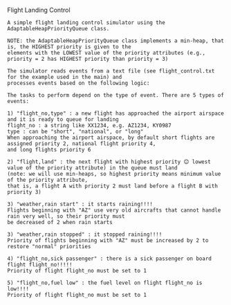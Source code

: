 Flight Landing Control
        
    
    A simple flight landing control simulator using the AdaptableHeapPriorityQueue class.
    
    NOTE: the AdaptableHeapPriorityQueue class implements a min-heap, that is, the HIGHEST priority is given to the
    elements with the LOWEST value of the priority attributes (e.g., priority = 2 has HIGHEST priority than priority = 3)
    
    The simulator reads events from a text file (see flight_control.txt for the example used in the main) and
    processes events based on the following logic:
    
    The tasks to perform depend on the type of event. There are 5 types of events:
    
    1) "flight_no,type" : a new flight has approached the airport airspace and it is ready to queue for landing
    flight_no : a string like XX1234, e.g. AZ1234, KY0987
    type : can be "short", "national", or "long"
    When approaching the airport airspace, by default short flights are assigned priority 2, national flight priority 4,
    and long flights priority 6
    
    2) "flight,land" : the next flight with highest priority 😊 lowest value of the priority attribute) in the queue must land
    (note: we will use min-heaps, so highest priority means minimum value of the priority attribute,
    that is, a flight A with priority 2 must land before a flight B with priority 3)
    
    3) "weather,rain start" : it starts raining!!!!
    Flights beginning with "AZ" use very old aircrafts that cannot handle rain very well, so their priority must
    be decreased of 2 when rain starts
    
    3) "weather,rain stopped" : it stopped raining!!!!
    Priority of flights beginning with "AZ" must be increased by 2 to restore "normal" priorities
    
    4) "flight_no,sick passenger" : there is a sick passenger on board flight flight_no!!!!!
    Priority of flight flight_no must be set to 1
    
    5) "flight_no,fuel low" : the fuel level on flight flight_no is low!!!!
    Priority of flight flight_no must be set to 1
    

        